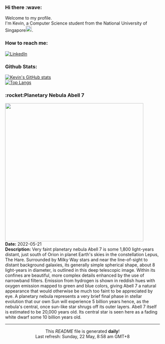 <h3>Hi there :wave:</h3>

Welcome to my profile.   
I'm Kevin, a Computer Science student from the National University of Singapore<img src="https://img.icons8.com/color/96/000000/singapore-circular.png" width="20px"/>.</p>

<h3>How to reach me: </h3>
<a href="https://www.linkedin.com/in/kevin-foong/"><img alt="LinkedIn" src="https://img.shields.io/badge/linkedin-%230077B5.svg?&style=for-the-badge&logo=linkedin&logoColor=white" /></a> 

<h3>Github Stats: </h3> 

[![Kevin's GitHub stats](https://github-readme-stats.vercel.app/api?username=kevin9foong&theme=tokyonight)](https://github.com/anuraghazra/github-readme-stats) <br/>
[![Top Langs](https://github-readme-stats.vercel.app/api/top-langs/?username=kevin9foong&layout=compact&theme=tokyonight)](https://github.com/anuraghazra/github-readme-stats)

<h3>:rocket:Planetary Nebula Abell 7</h3> 
<img width="450" src="https:&#x2F;&#x2F;apod.nasa.gov&#x2F;apod&#x2F;image&#x2F;2205&#x2F;Abell_7-2022-02-20-HOO-1600.jpg" /><br/>
<b>Date:</b> 2022-05-21<br/>
<b>Description:</b> Very faint planetary nebula Abell 7 is some 1,800 light-years distant, just south of Orion in planet Earth&#39;s skies in the constellation Lepus, The Hare. Surrounded by Milky Way stars and near the line-of-sight to distant background galaxies, its generally simple spherical shape, about 8 light-years in diameter, is outlined in this deep telescopic image. Within its confines are beautiful, more complex details enhanced by the use of narrowband filters. Emission from hydrogen is shown in reddish hues with oxygen emission mapped to green and blue colors, giving Abell 7 a natural appearance that would otherwise be much too faint to be appreciated by eye. A planetary nebula represents a very brief final phase in stellar evolution that our own Sun will experience 5 billion years hence, as the nebula&#39;s central, once sun-like star shrugs off its outer layers. Abell 7 itself is estimated to be 20,000 years old. Its central star is seen here as a fading white dwarf some 10 billion years old.<br/>

------------
<p align="center">This <i>README</i> file is generated <b>daily</b>!</br>
Last refresh: Sunday, 22 May, 8:58 am GMT+8<br />